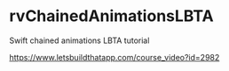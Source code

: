 # rvChainedAnimationsLBTA
Swift chained animations LBTA tutorial

https://www.letsbuildthatapp.com/course_video?id=2982
